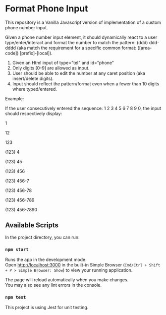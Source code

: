 # Format Phone Input

This repository is a Vanilla Javascript version of implementation of a custom phone number input.

Given a phone number input element, it should dynamically react to a user type/enter/interact and format the number to match the pattern: (ddd) ddd-dddd (aka match the requirement for a specific common format: ([area-code]) [prefix]-[local]).

  1. Given an Html input of type="tel" and id="phone"
  2. Only digits [0-9] are allowed as input.
  3. User should be able to edit the number at any caret position (aka insert/delete digits).
  4. Input should reflect the pattern/format even when a fewer than 10 digits where typed/entered.

     
Example: 

If the user consecutively entered the sequence: 1 2 3 4 5 6 7 8 9 0, the input should respectively display:

1

12

123

(123) 4

(123) 45

(123) 456

(123) 456-7

(123) 456-78

(123) 456-789

(123) 456-7890

## Available Scripts

In the project directory, you can run:

### `npm start`

Runs the app in the development mode.\
Open [http://localhost:3000](http://localhost:3000) in the built-in Simple Browser (`Cmd/Ctrl + Shift + P > Simple Browser: Show`) to view your running application.

The page will reload automatically when you make changes.\
You may also see any lint errors in the console.

### `npm test`

This project is using Jest for unit testing.
